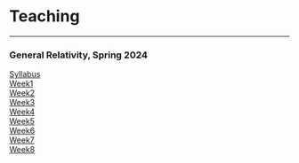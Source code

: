 # Teaching

-------

### General Relativity, Spring 2024

<a href="https://www.alshal.info/pdf/GR/Syllabus.pdf">Syllabus</a>
<br>
<a href="https://www.alshal.info/pdf/GR/01.pdf">Week1</a>
<br>
<a href="https://www.alshal.info/pdf/GR/02.pdf">Week2</a>
<br>
<a href="https://www.alshal.info/pdf/GR/03.pdf">Week3</a>
<br>
<a href="https://www.alshal.info/pdf/GR/04.pdf">Week4</a>
<br>
<a href="https://www.alshal.info/pdf/GR/05.pdf">Week5</a>
<br>
<a href="https://www.alshal.info/pdf/GR/06.pdf">Week6</a>
<br>
<a href="https://www.alshal.info/pdf/GR/07.pdf">Week7</a>
<br>
<a href="https://www.alshal.info/pdf/GR/08.pdf">Week8</a>
